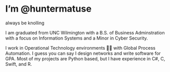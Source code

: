 # I’m @huntermatuse
always be knolling

I am graduated from UNC Wilmington with a B.S. of Business Adminstration with a focus on Information Systems and a Minor in Cyber Security.

I work in Operational Technology environments 👷🏼 with Global Process Automation. I guess you can say I design networks and write software for GPA.
Most of my projects are Python based, but I have experience in C#, C, Swift, and R. 


